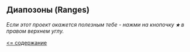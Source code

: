 ## Диапозоны (Ranges)


_Если этот проект окажется полезным тебе - нажми на кнопочку **`★`** в правом верхнем углу._


[<= содержание](https://github.com/steklopod/Collections/blob/master/readme.md)

